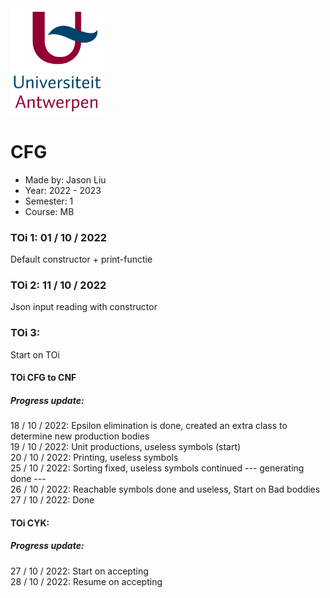 <img src="Pictures/UA.png" alt="drawing" style="width:150px;"/>

# CFG
- Made by: Jason Liu
- Year: 2022 - 2023
- Semester: 1
- Course: MB

### TOi 1: 01 / 10 / 2022
Default constructor + print-functie

### TOi 2: 11 / 10 / 2022
Json input reading with constructor

### TOi 3: 
Start on TOi
#### TOi CFG to CNF
##### Progress update:
18 / 10 / 2022: Epsilon elimination is done, created an extra class to determine new production bodies   
19 / 10 / 2022: Unit productions, useless symbols (start)   
20 / 10 / 2022: Printing, useless symbols       
25 / 10 / 2022: Sorting fixed, useless symbols continued --- generating done ---   
26 / 10 / 2022: Reachable symbols done and useless, Start on Bad boddies   
27 / 10 / 2022: Done

#### TOi CYK:
##### Progress update:
27 / 10 / 2022: Start on accepting   
28 / 10 / 2022: Resume on accepting

